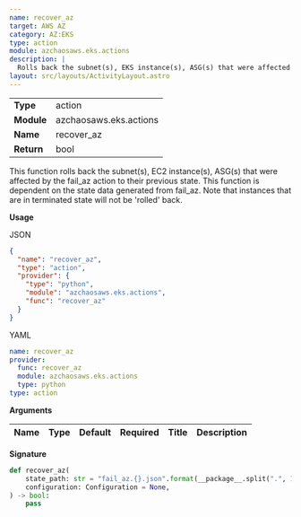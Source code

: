 ```yaml
---
name: recover_az
target: AWS AZ
category: AZ:EKS
type: action
module: azchaosaws.eks.actions
description: |
  Rolls back the subnet(s), EKS instance(s), ASG(s) that were affected by the fail_az action
layout: src/layouts/ActivityLayout.astro
---
```


|            |                        |
| ---------- | ---------------------- |
| **Type**   | action                 |
| **Module** | azchaosaws.eks.actions |
| **Name**   | recover_az             |
| **Return** | bool                   |

This function rolls back the subnet(s), EC2 instance(s), ASG(s) that were affected by the fail_az action to their previous state.
This function is dependent on the state data generated from fail_az. Note that instances that are in terminated state will not be 'rolled' back.

**Usage**

JSON

```json
{
  "name": "recover_az",
  "type": "action",
  "provider": {
    "type": "python",
    "module": "azchaosaws.eks.actions",
    "func": "recover_az"
  }
}
```

YAML

```yaml
name: recover_az
provider:
  func: recover_az
  module: azchaosaws.eks.actions
  type: python
type: action
```

**Arguments**

| Name | Type | Default | Required | Title | Description |
| ---- | ---- | ------- | -------- | ----- | ----------- |

**Signature**

```python
def recover_az(
    state_path: str = "fail_az.{}.json".format(__package__.split(".", 1)[1]),
    configuration: Configuration = None,
) -> bool:
    pass

```
